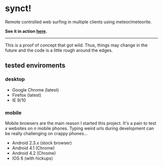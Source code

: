 # synct!

Remote controlled web surfing in multiple clients using meteor/meteorite.

**See it in action [here](http://synct.meteor.com/).**


----

This is a proof of concept that got wild. Thus, things may change in the future and the code is a little rough around the edges. 


## tested enviroments

### desktop

* Google Chrome (latest)
* Firefox (latest)
* IE 9/10

### mobile

Mobile browsers are the main reason I started this project. It's a pain to test *x* websites on *n* mobile phones. Typing weird
urls during development can be really challenging on crappy phones...

* Android 2.3.x (stock browser)
* Android 4.1 (Chrome)
* Android 4.2 (Chrome)
* IOS 6 (with hickups)

